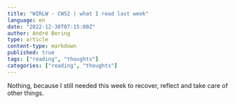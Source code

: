 ```yaml
---
title: "WIRLW - CW52 | what I read last week"
language: en
date: "2022-12-30T07:15:00Z"
author: André Bering
type: article
content-type: markdown
published: true
tags: ["reading", "thoughts"]
categories: ["reading", "thoughts"]
---
```


Nothing, because I still needed this week to recover, reflect and take care of other things.

